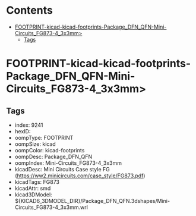 



Contents
========

* [FOOTPRINT-kicad-kicad-footprints-Package_DFN_QFN-Mini-Circuits_FG873-4_3x3mm>](#footprint-kicad-kicad-footprints-package_dfn_qfn-mini-circuits_fg873-4_3x3mm)
	* [Tags](#tags)

# FOOTPRINT-kicad-kicad-footprints-Package_DFN_QFN-Mini-Circuits_FG873-4_3x3mm>

## Tags

- index: 9241
- hexID: 
- oompType: FOOTPRINT
- oompSize: kicad
- oompColor: kicad-footprints
- oompDesc: Package_DFN_QFN
- oompIndex: Mini-Circuits_FG873-4_3x3mm
- kicadDesc: Mini Circuits Case style FG (https://ww2.minicircuits.com/case_style/FG873.pdf)
- kicadTags: FG873
- kicadAttr: smd
- kicad3DModel: ${KICAD6_3DMODEL_DIR}/Package_DFN_QFN.3dshapes/Mini-Circuits_FG873-4_3x3mm.wrl
